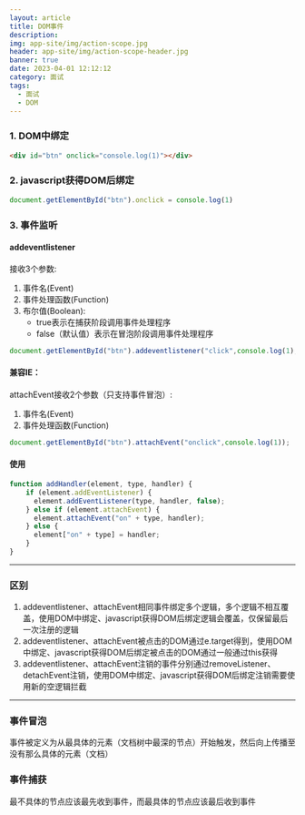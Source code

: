 ```yaml
---
layout: article
title: DOM事件
description: 
img: app-site/img/action-scope.jpg
header: app-site/img/action-scope-header.jpg
banner: true
date: 2023-04-01 12:12:12
category: 面试
tags:
  - 面试
  - DOM
---
```



### 1. DOM中绑定

```html
<div id="btn" onclick="console.log(1)"></div>
```

### 2. javascript获得DOM后绑定

```javascript
document.getElementById("btn").onclick = console.log(1)
```

### 3. 事件监听

#### addeventlistener
接收3个参数:
1. 事件名(Event)
2. 事件处理函数(Function)
3. 布尔值(Boolean):
	- true表示在捕获阶段调用事件处理程序
	- false（默认值）表示在冒泡阶段调用事件处理程序

```javascript
document.getElementById("btn").addeventlistener("click",console.log(1),false);
```

#### 兼容IE：

attachEvent接收2个参数（只支持事件冒泡）:
1. 事件名(Event)
2. 事件处理函数(Function)

```javascript
document.getElementById("btn").attachEvent("onclick",console.log(1));
```

#### 使用

```javascript
function addHandler(element, type, handler) {
    if (element.addEventListener) {
      element.addEventListener(type, handler, false);
    } else if (element.attachEvent) {
      element.attachEvent("on" + type, handler);
    } else {
      element["on" + type] = handler;
    }
}
```

---
### 区别

1. addeventlistener、attachEvent相同事件绑定多个逻辑，多个逻辑不相互覆盖，使用DOM中绑定、javascript获得DOM后绑定逻辑会覆盖，仅保留最后一次注册的逻辑
2. addeventlistener、attachEvent被点击的DOM通过e.target得到，使用DOM中绑定、javascript获得DOM后绑定被点击的DOM通过一般通过this获得
3. addeventlistener、attachEvent注销的事件分别通过removeListener、detachEvent注销，使用DOM中绑定、javascript获得DOM后绑定注销需要使用新的空逻辑拦截

---

### 事件冒泡

事件被定义为从最具体的元素（文档树中最深的节点）开始触发，然后向上传播至没有那么具体的元素（文档）

### 事件捕获

最不具体的节点应该最先收到事件，而最具体的节点应该最后收到事件